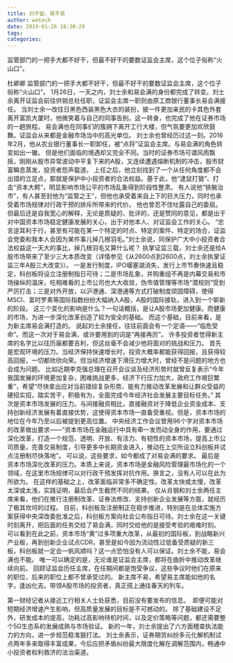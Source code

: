 ```yaml
---
title: 刘不留，易不易
author: wetech
date: 2019-01-26 18:30:29
tags: 
categories: 
---
```

监管部门的一把手大都不好干，但最不好干的要数证监会主席，这个位子俗称“火山口”。
<!-- more -->
杜卿卿
监管部门的一把手大都不好干，但最不好干的要数证监会主席，这个位子俗称“火山口”。
1月26日，一天之内，刘士余和易会满的身份都完成了转变。刘士余离开证监会前往供销总社任职，证监会主席一职则由原工商银行董事长易会满接任。
当刘士余一改往日黑色西装黑色大衣的装扮，披一件更加亲民的卡其色外套离开富凯大厦时，他微笑着与自己的同事告别。这一转身，也完成了他在证券市场的一趟旅程。
易会满也在同事们的簇拥下离开工行大楼，但气氛要更加欢欣鼓舞。证监会从来都是金融市场当中的高光单位。
刘士余也曾经历过这一刻。2016年2月，他从农业银行董事长一职卸任，被“点将”证监会主席。与易会满的角色转变如出一辙。
但是他们面临的境遇却又完全不同。当时的证券市场可谓风雨飘摇，刚刚从股市异常波动中平复下来的A股，又连续遭遇熔断机制的冲击，股市财富瞬息蒸发，投资者怨声载道。
上任之后，他立刻找到了一个从任何角度都不会出错的立足点，那就是保护中小投资者的合法权益。基于此，他“逮鼠打狼”、打击“资本大鳄”，明显影响市场公平的市场乱象得到阶段性整肃。
有人说他“铁腕治市”，有人甚至封他为“监管之王”，但他也承受着来自上下的巨大压力，同时也承受着市场规律对行政干预的排斥所带来的代价。
他也曾忍不住吐露自己的委屈。但最后还是自我宽心的解释，无论是质疑的、批评的，还是赞同的意见，都是出于对中国资本市场稳定健康发展的关心，出于对他本人、对证监会工作的关心。
“忠言逆耳利于行，甚至有可能在某一个特定的时点、特定的案件、特定的场合，证监会党委和我本人会因为某件事儿掉几根羽毛。”刘士余说，同保护广大中小投资者合法权益这一天大的事比，掉几根羽毛又算什么呢？
执掌证监三载，刘士余还是给A股市场带来了至少三大本质改变（详情参见《从2600点到2600点，刘士余执掌证监三年A股三大改变》）。
一是发行制度，IPO堰塞湖消失，发行上市节奏快速且稳定，科创板将设立注册制指日可待；二是市场乱象，并购重组不再是内幕交易和市场操纵的温床，吃相难看的上市公司也大大收敛，伪市值管理等市场“潜规则”受到严厉打击；三是对外开放，以沪港通、深港通等方式打破制度顽固障碍，使得MSCI、富时罗素等国际指数纷纷大幅纳入A股，A股的国际接轨，进入到一个崭新的阶段。
这三个变化的影响是什么？一句话概括，是让A股市场更加健康。而健康的市场，为进一步深化改革创造了较为安全的基础。
而这个基础，目前来看，是为新主席易会满打造的。
说起刘士余接任，往往前面会有一个定语——“临危受命”。而这一次对于易会满，或许要用到的词是“再接再厉”。
许多投资者觉得新主席的名字比以往历届都要吉利，但这丝毫不会减少他将面对的挑战和压力。
首先是宏观环境的压力。当经济保持快速增长时，投资大概率都能获得回报，且获得较高回报，一切都欣欣向荣。但当经济增速下滑压力增大时，曾经不是问题的地方也会成为问题。
比如近期李克强总理在召开会议谈及经济形势时就曾反复表示“今年我国发展的环境更加复杂，困难挑战更多，经济下行压力加大，政府工作艰巨繁重”，希望“尽快拿出应对当前错综复杂形势、能有力推动改革发展和让群众受益的硬招实招，踏实苦干，积极有为，全面完成今年经济社会发展主要目标任务。”
其次是资本市场发展的压力。与间接融资相比，直接融资对于降低企业资金成本、支持创新经济发展有着直接优势，这使得资本市场一直备受重视。但是，资本市场的地位在今年乃至以后被提到更高位置。
中央经济工作会议曾用96个字对资本市场的改革做出要求——“资本市场在金融运行中具有牵一发而动全身的作用，要通过深化改革，打造一个规范、透明、开放、有活力、有韧性的资本市场，提高上市公司质量，完善交易制度，引导更多中长期资金进入，推动在上交所设立科创板并试点注册制尽快落地”。
可以说，这些要求，如今都成了对易会满的要求。
最后是资本市场深化改革的压力。本质上来说，资本市场是金融风险管理最市场化的一个领域，在这里市场规律可以对行政干预发挥对抗作用。换言之，没有人可以在此为所欲为。
在这样的基础之上，改革面临非常多不确定性。改革太快或太慢，改革太深或太浅，实践证明，最后会产生截然不同的结果。
仅从肖钢和刘士余两任主席来看，他们在推行注册制改革、证券法修改、支持创新企业发展等方面，就经历了极其坎坷的过程。
目前，科创板及注册制正在稳步推进，特别是在总体实施方案获得中央深改委批准之后，科创板方案向社会公布指日可待。刘士余在这一关键时刻离开，把后面的任务交给了易会满，同时交给他的是接受考验的艰难时刻。
可以看到在此之前，资本市场“黄”过多项重大改革，从最初的国际板，到战略新兴产业板，再到创新企业试点CDR，甚至是如今因为流动性过低备受质疑的新三板，科创板就一定会一帆风顺吗？这一点恐怕没有人可以保证。刘士余不能，易会满也不能。
唯一可以确定的是，无论谁是证监会主席，都将在曲折中推动改革继续向前。
回顾证监会历任主席，在任期间都是饱受争议，这些争议时他们在原来的职位、后来的职位上都不曾承受过的。
新主席不易，希望易主席能如他的名字，逢凶化吉。带领A股市场的投资者，真正搭上通往春天的列车。
 
 
第一财经记者从接近工行相关人士处获悉，目前没有要发布的信息。 
即便可能对短期经济增速产生影响，但高质量发展的目标是不可撼动的。
除了基础建设不足外，研发成本的提高，功耗过高影响待机时间，以及定价策略等问题，都还需要整个5G生态系的发展成熟与市场验证。
新的一年，刘士余提出了六方面稽查执法能力的方向，进一步规范稳准狠打法。
刘士余表示，证券期货纠纷多元化解机制试点两年多来取得丰富成果，今后应把矛盾纠纷最大限度化解在调解范围内，畅通中小投资者权利救济的法治渠道。
